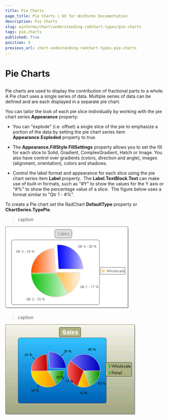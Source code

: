 ```yaml
---
title: Pie Charts
page_title: Pie Charts | UI for WinForms Documentation
description: Pie Charts
slug: winforms/chart/understanding-radchart-types/pie-charts
tags: pie,charts
published: True
position: 4
previous_url: chart-undestanding-radchart-types-pie-charts
---
```


# Pie Charts



## 

Pie charts are used to display the contribution of fractional parts to a whole. A Pie chart uses a single series of data. Multiple series of data can be defined and are each displayed in a separate pie chart.  

You can tailor the look of each pie slice individually by working with the pie chart series __Appearance__ property:

* You can "explode" (i.e. offset) a single slice of the pie to emphasize a portion of the data by setting the pie chart series item __Appearance.Exploded__ property to *true*.

* The __Appearance.FillStyle FillSettings__ property allows you to set the fill for each slice to Solid, Gradient, ComplexGradient, Hatch or Image. You also have control over gradients (colors, direction and angle), images (alignment, orientation), colors and shadows.

* Control the label format and appearance for each slice using the pie chart series item __Label__ property.  The __Label.TextBlock.Text__ can make use of built-in formats, such as "#Y" to show the values for the Y axis or "#%" to show the percentage value of a slice.  The figure below uses a format similar to "Qtr 1 - #%". 



To create a Pie chart set the RadChart __DefaultType__ property or __ChartSeries.TypePie__.
>caption 

![chart-undestanding-radchart-types-pie-charts 001](images/chart-undestanding-radchart-types-pie-charts001.png)
>caption 

![chart-undestanding-radchart-types-pie-charts 002](images/chart-undestanding-radchart-types-pie-charts002.png)
